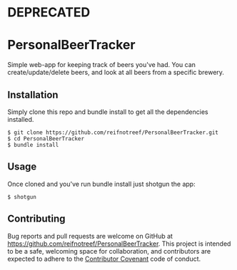 # DEPRECATED

# PersonalBeerTracker

Simple web-app for keeping track of beers you've had.
You can create/update/delete beers, and look at all beers from a specific brewery.


## Installation
Simply clone this repo and bundle install to get all the dependencies installed.

    $ git clone https://github.com/reifnotreef/PersonalBeerTracker.git
    $ cd PersonalBeerTracker
    $ bundle install

## Usage

Once cloned and you've run bundle install just shotgun the app:

    $ shotgun

## Contributing

Bug reports and pull requests are welcome on GitHub at https://github.com/reifnotreef/PersonalBeerTracker. This project is intended to be a safe, welcoming space for collaboration, and contributors are expected to adhere to the [Contributor Covenant](http://contributor-covenant.org) code of conduct.
